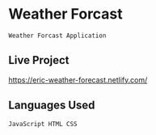 # Weather Forcast

    Weather Forcast Application 

## Live Project

https://eric-weather-forecast.netlify.com/

## Languages Used

    JavaScript HTML CSS

### 

